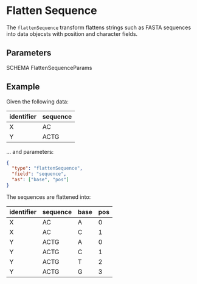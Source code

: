 # Flatten Sequence

The `flattenSequence` transform flattens strings such as FASTA sequences into
data objecsts with position and character fields.

## Parameters

SCHEMA FlattenSequenceParams

## Example

Given the following data:

| identifier | sequence |
| ---------- | -------- |
| X          | AC       |
| Y          | ACTG     |

... and parameters:

```json
{
  "type": "flattenSequence",
  "field": "sequence",
  "as": ["base", "pos"]
}
```

The sequences are flattened into:

| identifier | sequence | base | pos |
| ---------- | -------- | ---- | --- |
| X          | AC       | A    | 0   |
| X          | AC       | C    | 1   |
| Y          | ACTG     | A    | 0   |
| Y          | ACTG     | C    | 1   |
| Y          | ACTG     | T    | 2   |
| Y          | ACTG     | G    | 3   |
